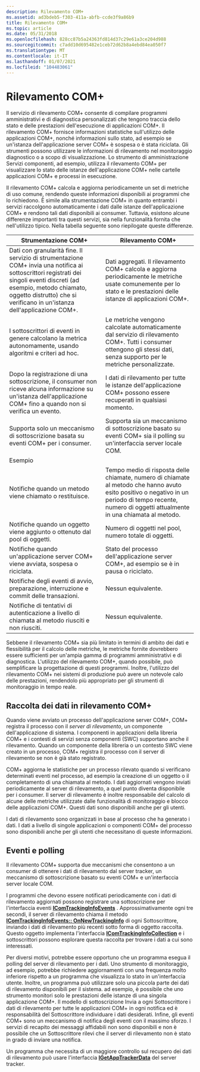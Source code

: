 ```yaml
---
description: Rilevamento COM+
ms.assetid: ad3bdeb5-f303-411a-abfb-ccde3f9a86b9
title: Rilevamento COM+
ms.topic: article
ms.date: 05/31/2018
ms.openlocfilehash: 828cc87b5a24363fd814d37c29e61a3ce204d988
ms.sourcegitcommit: c7add10d695482e1ceb72d62b8a4ebd84ea050f7
ms.translationtype: MT
ms.contentlocale: it-IT
ms.lasthandoff: 01/07/2021
ms.locfileid: "104483061"
---
```

# <a name="com-tracking"></a>Rilevamento COM+

Il servizio di rilevamento COM+ consente di compilare programmi amministrativi e di diagnostica personalizzati che tengono traccia dello stato e delle prestazioni dell'esecuzione di applicazioni COM+. Il rilevamento COM+ fornisce informazioni statistiche sull'utilizzo delle applicazioni COM+, nonché informazioni sullo stato, ad esempio se un'istanza dell'applicazione server COM+ è sospesa o è stata riciclata. Gli strumenti possono utilizzare le informazioni di rilevamento nel monitoraggio diagnostico o a scopo di visualizzazione. Lo strumento di amministrazione Servizi componenti, ad esempio, utilizza il rilevamento COM+ per visualizzare lo stato delle istanze dell'applicazione COM+ nelle cartelle applicazioni COM+ e processi in esecuzione.

Il rilevamento COM+ calcola e aggiorna periodicamente un set di metriche di uso comune, rendendo queste informazioni disponibili ai programmi che lo richiedono. È simile alla strumentazione COM+ in quanto entrambi i servizi raccolgono automaticamente i dati dalle istanze dell'applicazione COM+ e rendono tali dati disponibili ai consumer. Tuttavia, esistono alcune differenze importanti tra questi servizi, sia nella funzionalità fornita che nell'utilizzo tipico. Nella tabella seguente sono riepilogate queste differenze.



| Strumentazione COM+                                                                                                                                                                                                   | Rilevamento COM+                                                                                                                                                     |
|------------------------------------------------------------------------------------------------------------------------------------------------------------------------------------------------------------------------|-------------------------------------------------------------------------------------------------------------------------------------------------------------------|
| Dati con granularità fine. Il servizio di strumentazione COM+ invia una notifica ai sottoscrittori registrati dei singoli eventi discreti (ad esempio, metodo chiamato, oggetto distrutto) che si verificano in un'istanza dell'applicazione COM+.<br/> | Dati aggregati. Il rilevamento COM+ calcola e aggiorna periodicamente le metriche usate comunemente per lo stato e le prestazioni delle istanze di applicazioni COM+.<br/> |
| I sottoscrittori di eventi in genere calcolano la metrica autonomamente, usando algoritmi e criteri ad hoc.<br/>                                                                                                           | Le metriche vengono calcolate automaticamente dal servizio di rilevamento COM+. Tutti i consumer ottengono gli stessi dati, senza supporto per le metriche personalizzate.<br/>                |
| Dopo la registrazione di una sottoscrizione, il consumer non riceve alcuna informazione su un'istanza dell'applicazione COM+ fino a quando non si verifica un evento.<br/>                                                                    | I dati di rilevamento per tutte le istanze dell'applicazione COM+ possono essere recuperati in qualsiasi momento.<br/>                                                                         |
| Supporta solo un meccanismo di sottoscrizione basata su eventi COM+ per i consumer.<br/>                                                                                                                                     | Supporta sia un meccanismo di sottoscrizione basato su eventi COM+ sia il polling su un'interfaccia server locale COM.<br/>                                                  |
| Esempio                                                                                                                                                                                                               |                                                                                                                                                                   |
| Notifiche quando un metodo viene chiamato o restituisce.<br/>                                                                                                                                                           | Tempo medio di risposta delle chiamate, numero di chiamate al metodo che hanno avuto esito positivo o negativo in un periodo di tempo recente, numero di oggetti attualmente in una chiamata al metodo.<br/>     |
| Notifiche quando un oggetto viene aggiunto o ottenuto dal pool di oggetti.<br/>                                                                                                                                  | Numero di oggetti nel pool, numero totale di oggetti.<br/>                                                                                                |
| Notifiche quando un'applicazione server COM+ viene avviata, sospesa o riciclata.<br/>                                                                                                                               | Stato del processo dell'applicazione server COM+, ad esempio se è in pausa o riciclato.<br/>                                                         |
| Notifiche degli eventi di avvio, preparazione, interruzione e commit delle transazioni.<br/>                                                                                                                                      | Nessun equivalente.<br/>                                                                                                                                         |
| Notifiche di tentativi di autenticazione a livello di chiamata al metodo riusciti e non riusciti.<br/>                                                                                                                           | Nessun equivalente.<br/>                                                                                                                                         |



 

Sebbene il rilevamento COM+ sia più limitato in termini di ambito dei dati e flessibilità per il calcolo delle metriche, le metriche fornite dovrebbero essere sufficienti per un'ampia gamma di programmi amministrativi e di diagnostica. L'utilizzo del rilevamento COM+, quando possibile, può semplificare la progettazione di questi programmi. Inoltre, l'utilizzo del rilevamento COM+ nei sistemi di produzione può avere un notevole calo delle prestazioni, rendendolo più appropriato per gli strumenti di monitoraggio in tempo reale.

## <a name="how-com-tracking-collects-data"></a>Raccolta dei dati in rilevamento COM+

Quando viene avviato un processo dell'applicazione server COM+, COM+ registra il processo con il *server di rilevamento*, un componente dell'applicazione di sistema. I componenti in applicazioni della libreria COM+ e i contesti di servizi senza componenti (SWC) supportano anche il rilevamento. Quando un componente della libreria o un contesto SWC viene creato in un processo, COM+ registra il processo con il server di rilevamento se non è già stato registrato.

COM+ aggiorna le statistiche per un processo rilevato quando si verificano determinati eventi nel processo, ad esempio la creazione di un oggetto o il completamento di una chiamata al metodo. I dati aggiornati vengono inviati periodicamente al server di rilevamento, a quel punto diventa disponibile per i consumer. Il server di rilevamento è inoltre responsabile del calcolo di alcune delle metriche utilizzate dalle funzionalità di monitoraggio e blocco delle applicazioni COM+. Questi dati sono disponibili anche per gli utenti.

I dati di rilevamento sono organizzati in base al processo che ha generato i dati. I dati a livello di singole applicazioni o componenti COM+ del processo sono disponibili anche per gli utenti che necessitano di queste informazioni.

## <a name="events-versus-polling"></a>Eventi e polling

Il rilevamento COM+ supporta due meccanismi che consentono a un consumer di ottenere i dati di rilevamento dal server tracker, un meccanismo di sottoscrizione basato su eventi COM+ e un'interfaccia server locale COM.

I programmi che devono essere notificati periodicamente con i dati di rilevamento aggiornati possono registrare una sottoscrizione per l'interfaccia eventi [**IComTrackingInfoEvents**](/windows/desktop/api/ComSvcs/nn-comsvcs-icomtrackinginfoevents) . Approssimativamente ogni tre secondi, il server di rilevamento chiama il metodo [**IComTrackingInfoEvents:: OnNewTrackingInfo**](/windows/desktop/api/ComSvcs/nf-comsvcs-icomtrackinginfoevents-onnewtrackinginfo) di ogni Sottoscrittore, inviando i dati di rilevamento più recenti sotto forma di oggetto raccolta. Questo oggetto implementa l'interfaccia [**IComTrackingInfoCollection**](/windows/desktop/api/ComSvcs/nn-comsvcs-icomtrackinginfocollection) e i sottoscrittori possono esplorare questa raccolta per trovare i dati a cui sono interessati.

Per diversi motivi, potrebbe essere opportuno che un programma esegua il polling del server di rilevamento per i dati. Uno strumento di monitoraggio, ad esempio, potrebbe richiedere aggiornamenti con una frequenza molto inferiore rispetto a un programma che visualizza lo stato in un'interfaccia utente. Inoltre, un programma può utilizzare solo una piccola parte dei dati di rilevamento disponibili per il sistema. ad esempio, è possibile che uno strumento monitori solo le prestazioni delle istanze di una singola applicazione COM+. Il modello di sottoscrizione Invia a ogni Sottoscrittore i dati di rilevamento per tutte le applicazioni COM+ in ogni notifica ed è responsabilità del Sottoscrittore individuare i dati desiderati. Infine, gli eventi COM+ sono un meccanismo di notifica degli eventi con il massimo sforzo. I servizi di recapito dei messaggi affidabili non sono disponibili e non è possibile che un Sottoscrittore rilevi che il server di rilevamento non è stato in grado di inviare una notifica.

Un programma che necessita di un maggiore controllo sul recupero dei dati di rilevamento può usare l'interfaccia [**IGetAppTrackerData**](/windows/desktop/api/ComSvcs/nn-comsvcs-igetapptrackerdata) del server tracker.

 

 




